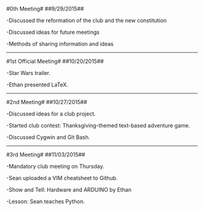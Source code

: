 #0th Meeting#
##9/29/2015##

-Discussed the reformation of the club and the new constitution

-Discussed ideas for future meetings

-Methods of sharing information and ideas

***



#1st Official Meeting#
##10/20/2015##

-Star Wars trailer.

-Ethan presented LaTeX.

***



#2nd Meeting#
##10/27/2015##

-Discussed ideas for a club project.

-Started club contest: Thanksgiving-themed text-based adventure game.

-Discussed Cygwin and Git Bash.

***



#3rd Meeting#
##11/03/2015##

-Mandatory club meeting on Thursday.

-Sean uploaded a VIM cheatsheet to Github.

-Show and Tell: Hardware and ARDUINO by Ethan

-Lesson: Sean teaches Python.
